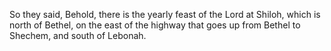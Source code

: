 So they said, Behold, there is the yearly feast of the Lord at Shiloh, which is north of Bethel, on the east of the highway that goes up from Bethel to Shechem, and south of Lebonah.
